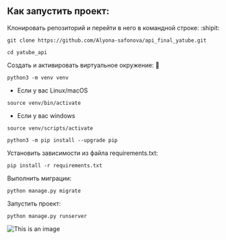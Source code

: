 ## Как запустить проект:
Клонировать репозиторий и перейти в него в командной строке: :shipit:
```
git clone https://github.com/Alyona-safonova/api_final_yatube.git
```
```
cd yatube_api
```
Cоздать и активировать виртуальное окружение: :snake:

```
python3 -m venv venv
```
- Если у вас Linux/macOS

```
source venv/bin/activate
```
- Если у вас windows

```
source venv/scripts/activate
```
```
python3 -m pip install --upgrade pip
```
Установить зависимости из файла requirements.txt:

```
pip install -r requirements.txt
```
Выполнить миграции:

```
python manage.py migrate
```
Запустить проект:

```
python manage.py runserver
```
![This is an image](https://myoctocat.com/assets/images/base-octocat.svg)
